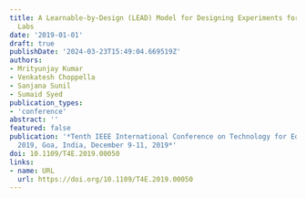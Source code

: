 ```yaml
---
title: A Learnable-by-Design (LEAD) Model for Designing Experiments for Computer Science
  Labs
date: '2019-01-01'
draft: true
publishDate: '2024-03-23T15:49:04.669519Z'
authors:
- Mrityunjay Kumar
- Venkatesh Choppella
- Sanjana Sunil
- Sumaid Syed
publication_types:
- 'conference'
abstract: ''
featured: false
publication: '*Tenth IEEE International Conference on Technology for Education, T4E
  2019, Goa, India, December 9-11, 2019*'
doi: 10.1109/T4E.2019.00050
links:
- name: URL
  url: https://doi.org/10.1109/T4E.2019.00050
---
```


